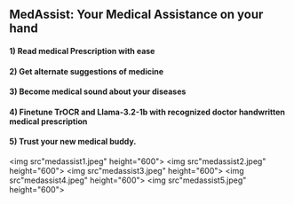 ## MedAssist: Your Medical Assistance on your hand

#### 1) Read medical Prescription with ease
#### 2) Get alternate suggestions of medicine
#### 3) Become medical sound about your diseases
#### 4) Finetune TrOCR and Llama-3.2-1b with recognized doctor handwritten medical prescription
#### 5) Trust your new medical buddy.

<img src"medassist1.jpeg" height="600">
<img src"medassist2.jpeg" height="600">
<img src"medassist3.jpeg" height="600">
<img src"medassist4.jpeg" height="600">
<img src"medassist5.jpeg" height="600">
